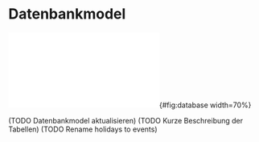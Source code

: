 # Datenbankmodel

![Datenbankmodel von schiv (Erstellt mit
mysql-workbench)](../images/database.pdf){#fig:database width=70%}

(TODO Datenbankmodel aktualisieren)
(TODO Kurze Beschreibung der Tabellen)
(TODO Rename holidays to events)

